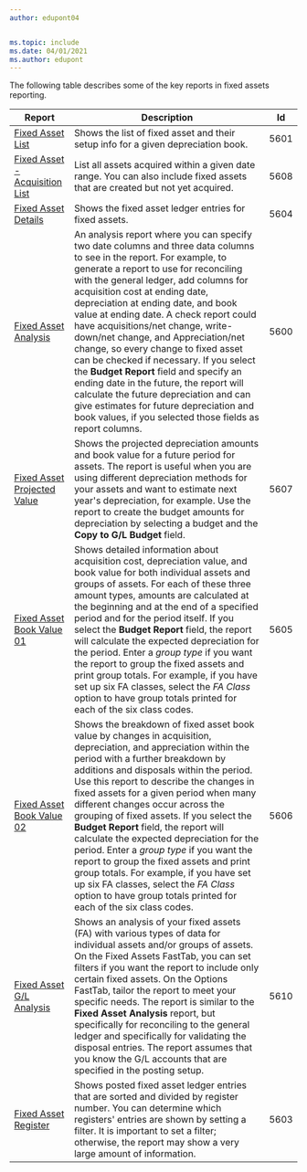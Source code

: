 ```yaml
---
author: edupont04


ms.topic: include
ms.date: 04/01/2021
ms.author: edupont
---
```


The following table describes some of the key reports in fixed assets reporting.

| Report | Description | Id | 
|--|--|--|
| [Fixed Asset List](https://businesscentral.dynamics.com?report=5601)| Shows the list of fixed asset and their setup info for a given depreciation book. |5601 |
| [Fixed Asset - Acquisition List](https://businesscentral.dynamics.com?report=5608) |  List all assets acquired within a given date range. You can also include fixed assets that are created but not yet acquired. |5608 |
| [Fixed Asset Details](https://businesscentral.dynamics.com?report=5604)| Shows the fixed asset ledger entries for fixed assets. |5604 |
| [Fixed Asset Analysis](https://businesscentral.dynamics.com?report=5600)| An analysis report where you can specify two date columns and three data columns to see in the report. For example, to generate a report to use for reconciling with the general ledger, add columns for acquisition cost at ending date, depreciation at ending date, and book value at ending date. A check report could have acquisitions/net change, write-down/net change, and Appreciation/net change, so every change to fixed asset can be checked if necessary. If you select the **Budget Report** field and specify an ending date in the future, the report will calculate the future depreciation and can give estimates for future depreciation and book values, if you selected those fields as report columns. |5600|
| [Fixed Asset Projected Value](https://businesscentral.dynamics.com?report=5607)| Shows the projected depreciation amounts and book value for a future period for assets. The report is useful when you are using different depreciation methods for your assets and want to estimate next year's depreciation, for example. Use the report to create the budget amounts for depreciation by selecting a budget and the **Copy to G/L Budget** field. |5607 |
| [Fixed Asset Book Value 01](https://businesscentral.dynamics.com?report=5605)|Shows detailed information about acquisition cost, depreciation value, and book value for both individual assets and groups of assets. For each of these three amount types, amounts are calculated at the beginning and at the end of a specified period and for the period itself. If you select the **Budget Report** field, the report will calculate the expected depreciation for the period. Enter a *group type* if you want the report to group the fixed assets and print group totals. For example, if you have set up six FA classes, select the *FA Class* option to have group totals printed for each of the six class codes.|5605|
| [Fixed Asset Book Value 02](https://businesscentral.dynamics.com?report=5606)|Shows the breakdown of fixed asset book value by changes in acquisition, depreciation, and appreciation within the period with a further breakdown by additions and disposals within the period. Use this report to describe the changes in fixed assets for a given period when many different changes occur across the grouping of fixed assets. If you select the **Budget Report** field, the report will calculate the expected depreciation for the period. Enter a *group type* if you want the report to group the fixed assets and print group totals. For example, if you have set up six FA classes, select the *FA Class* option to have group totals printed for each of the six class codes. |5606|
| [Fixed Asset G/L Analysis](https://businesscentral.dynamics.com?report=5610)|Shows an analysis of your fixed assets (FA) with various types of data for individual assets and/or groups of assets. On the Fixed Assets FastTab, you can set filters if you want the report to include only certain fixed assets. On the Options FastTab, tailor the report to meet your specific needs. The report is similar to the **Fixed Asset Analysis** report, but specifically for reconciling to the general ledger and specifically for validating the disposal entries. The report assumes that you know the G/L accounts that are specified in the  posting setup. | 5610 |
| [Fixed Asset Register](https://businesscentral.dynamics.com?report=5603) |Shows posted fixed asset ledger entries that are sorted and divided by register number. You can determine which registers' entries are shown by setting a filter. It is important to set a filter; otherwise, the report may show a very large amount of information. |5603  |
